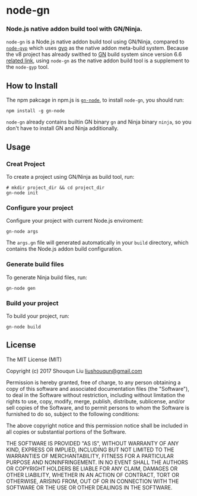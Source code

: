 node-gn
==================
### Node.js native addon build tool with GN/Ninja.
`node-gn` is a Node.js native addon build tool using GN/Ninja, compared to
[`node-gyp`](https://github.com/nodejs/node-gyp) which uses [gyp](https://gyp.gsrc.io/)  as the native addon meta-build system.
Because the v8 project has already swithed to [GN](https://chromium.googlesource.com/chromium/src/tools/gn/) build system since version 6.6 [related link]('https://v8project.blogspot.com/2018/03/v8-release-66.html'),
using `node-gn` as the native addon build tool is a supplement to the `node-gyp` tool.

How to Install
-----------------
The npm pakcage in npm.js is [`gn-node`](https://www.npmjs.com/package/gn-node), to install `node-gn`, you should run:
```
npm install -g gn-node
```
`node-gn` already contains builtin GN binary `gn` and Ninja binary `ninja`, so you don't have to
install GN and Ninja additionally.

Usage
--------------
### Creat Project
To create a project using GN/Ninja as build tool, run:
```
# mkdir project_dir && cd project_dir
gn-node init
```

### Configure your project
Configure your project with current Node.js enviroment:
```
gn-node args
```
The `args.gn` file will generated automatically in your `build` directory, which
contains the Node.js addon build configuration.

### Generate build files
To generate Ninja build files, run:
```
gn-node gen
```

### Build your project
To build your project, run:
```
gn-node build
```


License
-----------------
The MIT License (MIT)

Copyright (c) 2017 Shouqun Liu <liushouqun@gmail.com>

Permission is hereby granted, free of charge, to any person obtaining a copy
of this software and associated documentation files (the "Software"), to deal
in the Software without restriction, including without limitation the rights
to use, copy, modify, merge, publish, distribute, sublicense, and/or sell
copies of the Software, and to permit persons to whom the Software is
furnished to do so, subject to the following conditions:

The above copyright notice and this permission notice shall be included in all
copies or substantial portions of the Software.

THE SOFTWARE IS PROVIDED "AS IS", WITHOUT WARRANTY OF ANY KIND, EXPRESS OR
IMPLIED, INCLUDING BUT NOT LIMITED TO THE WARRANTIES OF MERCHANTABILITY,
FITNESS FOR A PARTICULAR PURPOSE AND NONINFRINGEMENT. IN NO EVENT SHALL THE
AUTHORS OR COPYRIGHT HOLDERS BE LIABLE FOR ANY CLAIM, DAMAGES OR OTHER
LIABILITY, WHETHER IN AN ACTION OF CONTRACT, TORT OR OTHERWISE, ARISING FROM,
OUT OF OR IN CONNECTION WITH THE SOFTWARE OR THE USE OR OTHER DEALINGS IN THE
SOFTWARE.

